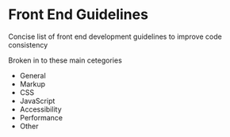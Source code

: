# Front End Guidelines

Concise list of front end development guidelines to improve code consistency

Broken in to these main cetegories

* General
* Markup
* CSS
* JavaScript
* Accessibility
* Performance
* Other
